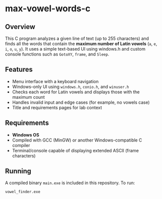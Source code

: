 # max-vowel-words-c

## Overview

This C program analyzes a given line of text (up to 255 characters) and finds
all the words that contain the 
**maximum number of Latin vowels** (`a`, `e`, `i`, `o`, `u`, `y`). 
It uses a simple text-based UI using windows.h and custom console functions
such as `GotoXY`, `frame`, and `Sleep`.

## Features

- Menu interface with a keyboard navigation
- Windows-only UI using `windows.h`, `conio.h`, and `winuser.h`
- Checks each word for Latin vowels and displays those with the maximum count
- Handles invalid input and edge cases (for example, no vowels case)
- Title and requirements pages for lab context


## Requirements

- **Windows OS**
- Compiled with GCC (MinGW) or another Windows-compatible C compiler
- Terminal/console capable of displaying extended ASCII (frame characters)


## Running

A compiled binary `main.exe` is included in this repository.
To run:

```cmd
vowel_finder.exe
```
